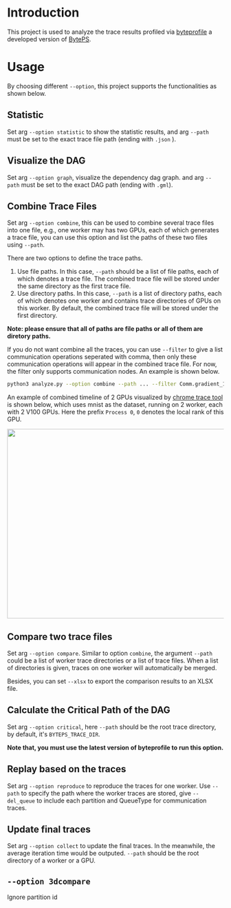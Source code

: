 # Introduction

This project is used to analyze the trace results profiled via [byteprofile](https://github.com/joapolarbear/byteps) a developed version of [BytePS](https://github.com/bytedance/byteps).

# Usage
By choosing different `--option`, this project supports the functionalities as shown below.

## Statistic
Set arg `--option statistic` to show the statistic results, and arg `--path` must be set to the exact trace file path (ending with `.json` ).

## Visualize the DAG
Set arg `--option graph`, visualize the dependency dag graph. and arg `--path` must be set to the exact DAG path (ending with `.gml`).

## Combine Trace Files
Set arg `--option combine`, this can be used to combine several trace files into one file, e.g., one worker may has two GPUs, each of which generates a trace file, you can use this option and list the paths of these two files using `--path`.

There are two options to define the trace paths.

1. Use file paths. In this case, `--path` should be a list of file paths, each of which denotes a trace file. The combined trace file will be stored under the same directory as the first trace file.
2. Use directory paths. In this case, `--path` is a list of directory paths, each of which denotes one worker and contains trace directories of GPUs on this worker. By default, the combined trace file will be stored under the first directory.

**Note: please ensure that all of paths are file paths or all of them are diretory paths.**


If you do not want combine all the traces, you can use `--filter` to give a list communication operations seperated with comma, then only these communication operations will appear in the combined trace file. For now, the filter only supports communication nodes.  An example is shown below.

```bash
python3 analyze.py --option combine --path ... --filter Comm.gradient_1,Comm.gradient_2
```


An example of combined timeline of 2 GPUs visualized by [chrome trace tool](chrome://tracing/) is shown below, which uses mnist as the dataset, running on 2 worker, each with 2 V100 GPUs. Here the prefix `Process 0`, `0` denotes the local rank of this GPU.

<img src="https://user-images.githubusercontent.com/17765864/68109805-764b5780-ff26-11e9-86ac-17d85394f8cf.png" width="720" height="440">

## Compare two trace files
Set arg `--option compare`. Similar to option `combine`, the argument `--path` could be a list of worker trace directories or a list of trace files. When a list of directories is given, traces on one worker will automatically be merged.

Besides, you can set `--xlsx` to export the comparison results to an XLSX file.

## Calculate the Critical Path of the DAG
Set arg `--option critical`, here `--path` should be the root trace directory, by default, it's `BYTEPS_TRACE_DIR`. 

**Note that, you must use the latest version of byteprofile to run this option.**

## Replay based on the traces
Set arg `--option reproduce` to reproduce the traces for one worker. 
Use `--path` to specify the path where the worker traces are stored, give `--del_queue` to include each partition and QueueType for communication traces.

## Update final traces
Set arg `--option collect` to update the final traces. In the meanwhile, the average iteration time would be outputed. `--path` should be the root directory of a worker or a GPU.

## `--option 3dcompare`
Ignore partition id
